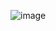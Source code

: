 ![image](https://github.com/dudustein23/Micros_II/assets/111469427/18430bad-037c-4d1c-a348-f1aa12b80602)
